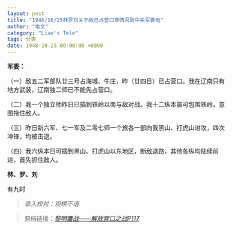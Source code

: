 ```yaml
---
layout: post
title: "1948/10/25林罗刘关于敌已占营口等情况致中央军委电"
author: "电文"
category: "Liao's Tele"
tags: 分类
date: 1948-10-25 00:00:00 +0000
---
```


**军委：**

（一）敌五二军部队廿三号占海城、牛庄，昨（廿四日）已占营口。我在辽南只有地方武装，辽南独二师已不能先占营口。

（二）我一个独立师昨日已插到铁岭以南与敌对战。我十二纵本晨可包围铁岭，意图拖住敌人。

（三）昨日新六军、七一军及二零七师一个旅各一部向我黑山、打虎山进攻，四次冲锋，均被击退。

（四）我六纵本日可插到黑山、打虎山以东地区，断敌退路，其他各纵均陆续前进，首先抓住敌人。

**林、罗、刘**

有九时

> *录入校对：观棋不语*

> 原档链接：[*黎明鏖战——解放营口之战P117*](https://www.modernhistory.org.cn/#/Detailedreading?fileCode=0001_ts_31022963&treeId=207796330&uniqTag&dirCode=364121a5e03a4e45a4790f776a70ee1f&bzId&qkTitle&imageUrl=https%3A%2F%2Fiiif.modernhistory.org.cn%2Fiiif%2F2%2F0001_ts_31022963%252F0001_ts_31022963_00122.jpg&contUrl=https%3A%2F%2Fkrwxk-prod.oss-cn-beijing.aliyuncs.com%2F0001_ts_31022963%2F0001_ts_31022963.json)
